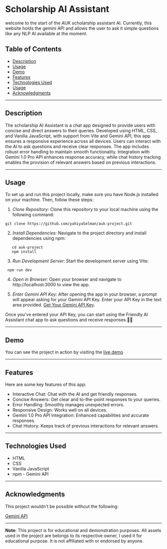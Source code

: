 # Scholarship AI Assistant
welcome to the start of the AUK scholarship assistant AI. Currently, this website holds the gemini API and allows the user to ask it simple questions like any NLP AI available at the moment. 


## Table of Contents

- [Description](#description)
- [Usage](#usage)
- [Demo](#demo)
- [Features](#features)  <!-- Add Features Section -->
- [Technologies Used](#technologies-used)
- [Usage](#usage)
- [Acknowledgments](#acknowledgments)

---

## Description

The scholarship AI Assistant is a chat app designed to provide users with concise and direct answers to their queries. Developed using HTML, CSS, and Vanilla JavaScript, with support from Vite and Gemini API, this app ensures a responsive experience across all devices. Users can interact with the AI to ask questions and receive clear responses. The app includes robust error handling to maintain smooth functionality. Integration with Gemini 1.0 Pro API enhances response accuracy, while chat history tracking enables the provision of relevant answers based on previous interactions.

---

## Usage

To set up and run this project locally, make sure you have Node.js installed on your machine. Then, follow these steps:

1. *Clone Repository:* Clone this repository to your local machine using the following command:
  ``` 
  git clone https://github.com/yahiyaSelman/auk-project.git
```
2. *Install Dependencies:* Navigate to the project directory and install dependencies using npm:
```   
   cd auk-project
   npm install
   ```

3. *Run Development Server:* Start the development server using Vite:
  ``` 
   npm run dev
```
4. *Open in Browser:* Open your browser and navigate to http://localhost:3000 to view the app.

5. *Enter Gemini API Key:* After opening the app in your browser, a prompt will appear asking for your Gemini API Key. Enter your API Key in the text area provided. [Get Your Gemini API Key](https://aistudio.google.com/app/apikey).

Once you've entered your API Key, you can start using the Friendly AI Assistant chat app to ask questions and receive responses.👨‍💻


---

## Demo

You can see the project in action by visiting the [live demo](https://aukscholarshipai.netlify.app)

---

## Features

Here are some key features of this app:

-  Interactive Chat: Chat with the AI and get friendly responses.
-  Concise Answers: Get clear and to-the-point responses to your queries.
-  Error Handling: Smoothly manages unexpected errors.
-  Responsive Design: Works well on all devices.
-  Gemini 1.0 Pro API Integration: Enhanced capabilities and accurate responses.
-  Chat History: Keeps track of previous interactions for relevant answers.

---

## Technologies Used

- HTML
- CSS
- Vanilla JavaScript
- npm
- Gemini API
---

## Acknowledgments

This project wouldn't be possible without the following:

[Gemini API](https://ai.google.dev/gemini-api/docs/get-started/web)

---

**Note**: This project is for educational and demonstration purposes. All assets used in the project are belongs to its respective owner, I used it for educational purpose. It is not affiliated with or endorsed by anyone.
